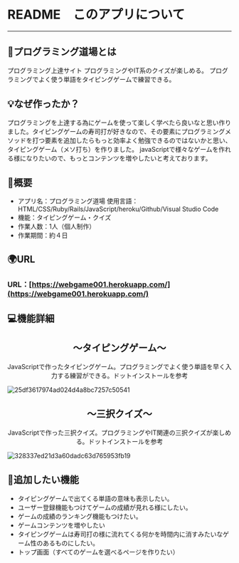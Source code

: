 # README　このアプリについて
***

## :bamboo:プログラミング道場とは
プログラミング上達サイト
プログラミングやIT系のクイズが楽しめる。
プログラミングでよく使う単語をタイピングゲームで練習できる。

## :bulb:なぜ作ったか？
プログラミングを上達する為にゲームを使って楽しく学べたら良いなと思い作りました。タイピングゲームの寿司打が好きなので、その要素にプログラミングメソッドを打つ要素を追加したらもっと効率よく勉強できるのではないかと思い、タイピングゲーム（メソ打ち）を作りました。
javaScriptで様々なゲームを作れる様になりたいので、もっとコンテンツを増やしたいと考えております。

## :memo:概要
* アプリ名：プログラミング道場
使用言語：HTML/CSS/Ruby/Rails/JavaScript/heroku/Github/Visual Studio Code
* 機能：タイピングゲーム・クイズ
* 作業人数：1人（個人制作）
* 作業期間：約４日

## :earth_africa:URL
### URL：[https://webgame001.herokuapp.com/](https://webgame001.herokuapp.com/)

## :computer:機能詳細

<h2 align="center">〜タイピングゲーム〜</h2>
<p align="center">JavaScriptで作ったタイピングゲーム。プログラミングでよく使う単語を早く入力する練習ができる。ドットインストールを参考</p>

![25df3617974ad024d4a8bc7257c50541](https://user-images.githubusercontent.com/57311079/72197797-dac7ed00-3468-11ea-8cf0-7a35e3cd6234.gif)

<h2 align="center">〜三択クイズ〜</h2>
<p align="center">JavaScriptで作った三択クイズ。プログラミングやIT関連の三択クイズが楽しめる。ドットインストールを参考</p>

![328337ed21d3a60dadc63d765953fb19](https://user-images.githubusercontent.com/57311079/72197872-a9035600-3469-11ea-9297-5425cac90000.gif)

## :paperclip:追加したい機能
* タイピングゲームで出てくる単語の意味も表示したい。
* ユーザー登録機能もつけてゲームの成績が見れる様にしたい。
* ゲームの成績のランキング機能もつけたい。
* ゲームコンテンツを増やしたい
* タイピングゲームは寿司打の様に流れてくる何かを時間内に消すみたいなゲーム性のあるものにしたい。
* トップ画面（すべてのゲームを選べるページを作りたい）